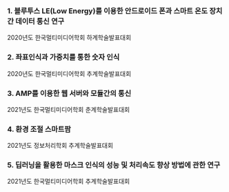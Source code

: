

### 1. 블루투스 LE(Low Energy)를 이용한 안드로이드 폰과 스마트 온도 장치 간 데이터 통신 연구

2020년도 한국멀티미디어학회 하계학술발표대회

### 2. 좌표인식과 가중치를 통한 숫자 인식

2020년도 한국멀티미디어학회 추계학술발표대회

### 3. AMP를 이용한 웹 서버와 모듈간의 통신

2021년도 한국멀티미디어학회 춘계학술발표대회


### 4. 환경 조절 스마트팜

2021년도 정보처리학회 추계학술발표대회


### 5. 딥러닝을 활용한 마스크 인식의 성능 및 처리속도 향상 방법에 관한 연구

2021년도 한국멀티미디어학회 추계학술발표대회
